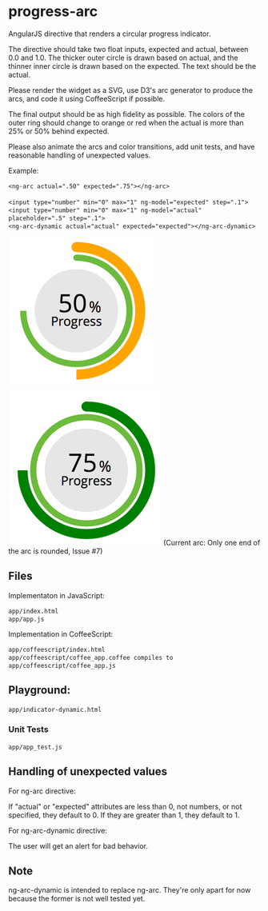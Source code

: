 # progress-arc

AngularJS directive that renders a circular progress
indicator.

The directive should take two float inputs, expected and actual, between
0.0 and 1.0. The thicker outer circle is drawn based on actual, and the
thinner inner circle is drawn based on the expected. The text should be the actual.

Please render the widget as a SVG, use D3's arc generator to produce the
arcs, and code it using CoffeeScript if possible.

The final output should be as high fidelity as possible. The colors of the
outer ring should change to orange or red when the actual is more than 25%
or 50% behind expected.

Please also animate the arcs and color transitions, add unit tests, and
have reasonable handling of unexpected values.

Example:

    <ng-arc actual=".50" expected=".75"></ng-arc>

	<input type="number" min="0" max="1" ng-model="expected" step=".1">
	<input type="number" min="0" max="1" ng-model="actual" placeholder=".5" step=".1">
	<ng-arc-dynamic actual="actual" expected="expected"></ng-arc-dynamic>

![Alt text](https://github.com/vivianliang/progress-arc/blob/master/arc1.png)
![Alt text](https://github.com/vivianliang/progress-arc/blob/master/arc2.png)
(Current arc: Only one end of the arc is rounded, Issue #7)

## Files

Implementaton in JavaScript:

	app/index.html
	app/app.js

Implementation in CoffeeScript:

	app/coffeescript/index.html
	app/coffeescript/coffee_app.coffee compiles to app/coffeescript/coffee_app.js

## Playground:

	app/indicator-dynamic.html

### Unit Tests

	app/app_test.js

## Handling of unexpected values

For ng-arc directive:

If "actual" or "expected" attributes are less than 0, not numbers, or not specified, they default to 0. If they are greater than 1, they default to 1.

For ng-arc-dynamic directive:

The user will get an alert for bad behavior.

## Note

ng-arc-dynamic is intended to replace ng-arc. They're only apart for now because the former is not well tested yet.